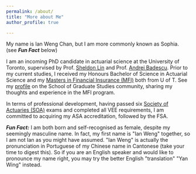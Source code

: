 ```yaml
---
permalink: /about/
title: "More about Me"
author_profile: true

---
```


My name is Ian Weng Chan, but I am more commonly known as Sophia. (see ***Fun Fact*** below)

I am an incoming PhD candidate in actuarial science at the University of Toronto, supervised by
Prof. [Sheldon Lin](https://www.statistics.utoronto.ca/people/directories/all-faculty/sheldon-lin) and 
Prof. [Andrei Badescu](https://www.statistics.utoronto.ca/people/directories/all-faculty/andrei-badescu).
Prior to my current studies, I received my Honours Bachelor of Science in Actuarial Science and my [Masters in Financial Insurance (MFI)](https://mfi.utoronto.ca/)
both from U of T. See my [profile](https://www.sgs.utoronto.ca/profile/sophia-chan/) on the School of Graduate Studies community,
sharing my thoughts and experience in the MFI program.

In terms of professional development, having passed six [Society of Actuaries (SOA)](https://www.soa.org/Canada) exams and completed all VEE requirements,
I am committed to acquiring my ASA accreditation, followed by the FSA.

***Fun Fact:*** I am both born and self-recognised as female, despite my seemingly masculine name. In fact, my first name is "Ian Weng" together, so I am not Ian as you might 
have assumed. "Ian Weng" is actually the pronunciation in Portuguese of my Chinese name in Cantonese (take your time to digest this).  So if you are an English speaker and 
would like to pronounce my name right, you may try the better English "translation" "Yan Wing" instead.
